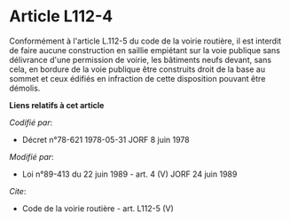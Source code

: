 # Article L112-4

Conformément à l'article L.112-5 du code de la voirie routière, il est interdit de faire aucune construction en saillie
empiétant sur la voie publique sans délivrance d'une permission de voirie, les bâtiments neufs devant, sans cela, en bordure
de la voie publique être construits droit de la base au sommet et ceux édifiés en infraction de cette disposition pouvant
être démolis.

**Liens relatifs à cet article**

_Codifié par_:

  - Décret n°78-621 1978-05-31 JORF 8 juin 1978

_Modifié par_:

  - Loi n°89-413 du 22 juin 1989 - art. 4 (V) JORF 24 juin 1989

_Cite_:

  - Code de la voirie routière - art. L112-5 (V)

